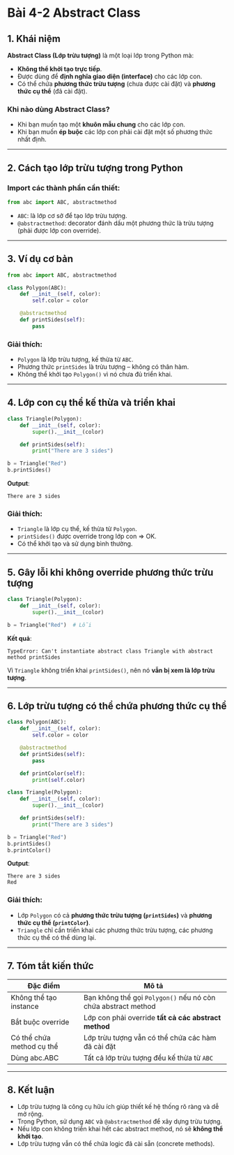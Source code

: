 
# Bài 4-2 Abstract Class 

## 1. Khái niệm

**Abstract Class (Lớp trừu tượng)** là một loại lớp trong Python mà:

* **Không thể khởi tạo trực tiếp**.
* Được dùng để **định nghĩa giao diện (interface)** cho các lớp con.
* Có thể chứa **phương thức trừu tượng** (chưa được cài đặt) và **phương thức cụ thể** (đã cài đặt).

### Khi nào dùng Abstract Class?

* Khi bạn muốn tạo một **khuôn mẫu chung** cho các lớp con.
* Khi bạn muốn **ép buộc** các lớp con phải cài đặt một số phương thức nhất định.

---

## 2. Cách tạo lớp trừu tượng trong Python

### Import các thành phần cần thiết:

```python
from abc import ABC, abstractmethod
```

* `ABC`: là lớp cơ sở để tạo lớp trừu tượng.
* `@abstractmethod`: decorator đánh dấu một phương thức là trừu tượng (phải được lớp con override).

---

## 3. Ví dụ cơ bản

```python
from abc import ABC, abstractmethod

class Polygon(ABC):
    def __init__(self, color):
        self.color = color

    @abstractmethod
    def printSides(self):
        pass
```

### Giải thích:

* `Polygon` là lớp trừu tượng, kế thừa từ `ABC`.
* Phương thức `printSides` là trừu tượng – không có thân hàm.
* Không thể khởi tạo `Polygon()` vì nó chưa đủ triển khai.

---

## 4. Lớp con cụ thể kế thừa và triển khai

```python
class Triangle(Polygon):
    def __init__(self, color):
        super().__init__(color)

    def printSides(self):
        print("There are 3 sides")

b = Triangle("Red")
b.printSides()
```

**Output**:

```
There are 3 sides
```

### Giải thích:

* `Triangle` là lớp cụ thể, kế thừa từ `Polygon`.
* `printSides()` được override trong lớp con => OK.
* Có thể khởi tạo và sử dụng bình thường.

---

## 5. Gây lỗi khi không override phương thức trừu tượng

```python
class Triangle(Polygon):
    def __init__(self, color):
        super().__init__(color)

b = Triangle("Red")  # Lỗi
```

**Kết quả**:

```
TypeError: Can't instantiate abstract class Triangle with abstract method printSides
```

Vì `Triangle` không triển khai `printSides()`, nên nó **vẫn bị xem là lớp trừu tượng**.

---

## 6. Lớp trừu tượng có thể chứa phương thức cụ thể

```python
class Polygon(ABC):
    def __init__(self, color):
        self.color = color

    @abstractmethod
    def printSides(self):
        pass

    def printColor(self):
        print(self.color)

class Triangle(Polygon):
    def __init__(self, color):
        super().__init__(color)

    def printSides(self):
        print("There are 3 sides")

b = Triangle("Red")
b.printSides()
b.printColor()
```

**Output**:

```
There are 3 sides
Red
```

### Giải thích:

* Lớp `Polygon` có cả **phương thức trừu tượng (`printSides`)** và **phương thức cụ thể (`printColor`)**.
* `Triangle` chỉ cần triển khai các phương thức trừu tượng, các phương thức cụ thể có thể dùng lại.

---

## 7. Tóm tắt kiến thức

| Đặc điểm                  | Mô tả                                                         |
| ------------------------- | ------------------------------------------------------------- |
| Không thể tạo instance    | Bạn không thể gọi `Polygon()` nếu nó còn chứa abstract method |
| Bắt buộc override         | Lớp con phải override **tất cả các abstract method**          |
| Có thể chứa method cụ thể | Lớp trừu tượng vẫn có thể chứa các hàm đã cài đặt             |
| Dùng abc.ABC              | Tất cả lớp trừu tượng đều kế thừa từ `ABC`                    |

---

## 8. Kết luận

* Lớp trừu tượng là công cụ hữu ích giúp thiết kế hệ thống rõ ràng và dễ mở rộng.
* Trong Python, sử dụng `ABC` và `@abstractmethod` để xây dựng trừu tượng.
* Nếu lớp con không triển khai hết các abstract method, nó sẽ **không thể khởi tạo**.
* Lớp trừu tượng vẫn có thể chứa logic đã cài sẵn (concrete methods).

